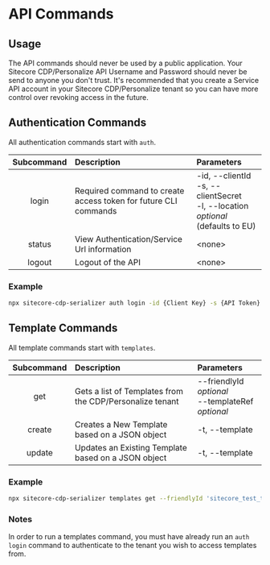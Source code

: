 # API Commands

## Usage

The API commands should never be used by a public application. Your Sitecore CDP/Personalize API Username and Password should never be send to anyone you don't trust. It's recommended that you create a Service API account in your Sitecore CDP/Personalize tenant so you can have more control over revoking access in the future.

## Authentication Commands

All authentication commands start with `auth`.

| Subcommand | Description                                                     | Parameters                                                                              |
| :--------: | :-------------------------------------------------------------- | :-------------------------------------------------------------------------------------- |
|   login    | Required command to create access token for future CLI commands | -id, --clientId<br />-s, --clientSecret<br />-l, --location _optional_ (defaults to EU) |
|   status   | View Authentication/Service Url information                     | \<none>                                                                                 |
|   logout   | Logout of the API                                               | \<none>                                                                                 |

### Example

```bash
npx sitecore-cdp-serializer auth login -id {Client Key} -s {API Token} -l {EU|US|APJ}
```

## Template Commands

All template commands start with `templates`.

| Subcommand | Description                                              | Parameters                                                  |
| :--------: | :------------------------------------------------------- | :---------------------------------------------------------- |
|    get     | Gets a list of Templates from the CDP/Personalize tenant | --friendlyId _optional_<br />--templateRef _optional_<br /> |
|   create   | Creates a New Template based on a JSON object            | -t, --template                                              |
|   update   | Updates an Existing Template based on a JSON object      | -t, --template                                              |

### Example

```bash
npx sitecore-cdp-serializer templates get --friendlyId 'sitecore_test_template_1'
```

### Notes

In order to run a templates command, you must have already run an `auth login` command to authenticate to the tenant you wish to access templates from.
